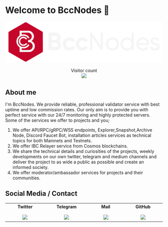 # Welcome to BccNodes :wave:

<img src="Logo.png">

<p align="center"> 
  Visitor count<br>
  <img src="https://profile-counter.glitch.me/berkcanode/count.svg" />
</p>

## About me

I'm BccNodes. We provide reliable, professional validator service with best uptime and low commission rates. Our only aim is to provide you with perfect service with our 24/7 monitoring and highly protected servers. Some of the services we offer to projects and you;

 1. We offer API/RPC/gRPC/WSS endpoints, Explorer,Snapshot,Archive Node, Discord Faucet Bot, installation articles services as technical topics for both Mainnets and Testnets.
 2. We offer IBC Relayer service from Cosmos blockchains.
 3. We share the technical details and curiosities of the projects, weekly developments on our own twitter, telegram and medium channels and deliver the project to as wide a public as possible and create an informed society.
 4. We offer moderator/ambassador services for projects and their communities.



## Social Media / Contact

 <table width="400px" align="center">
    <tbody>
        <tr valign="top">
            <td width="300px" align="center">
            <span><strong>Twitter</strong></span><br><br />
            <a href="https://twitter.com/bccnodes" target="_blank" rel="noopener noreferrer">
            <img height="70px" src="img/social/twitter.png">
            </td>
            <td width="300px" align="center">
            <span><strong>Telegram</strong></span><br><br />
            <a href="https://t.me/berkcak" target="_blank" rel="noopener noreferrer">
            <img height="70px" src="img/social/telegram.png">
            </td>
            <td width="300px" align="center">
              <span><strong>Mail</strong></span><br><br />
              <a href="mailto:contact@bccnodes.com" target="_blank" rel="noopener noreferrer">
              <img height="75px" src="img/social/mail.png">
              </td>
            <td width="300px" align="center">
            <span><strong>GitHub</strong></span><br><br />
            <a href="https://github.com/BccNodes" target="_blank" rel="noopener noreferrer">
            <img height="75px" src="img/social/github.png">
            </td>

  </tr>
    </tbody>
 </table>




